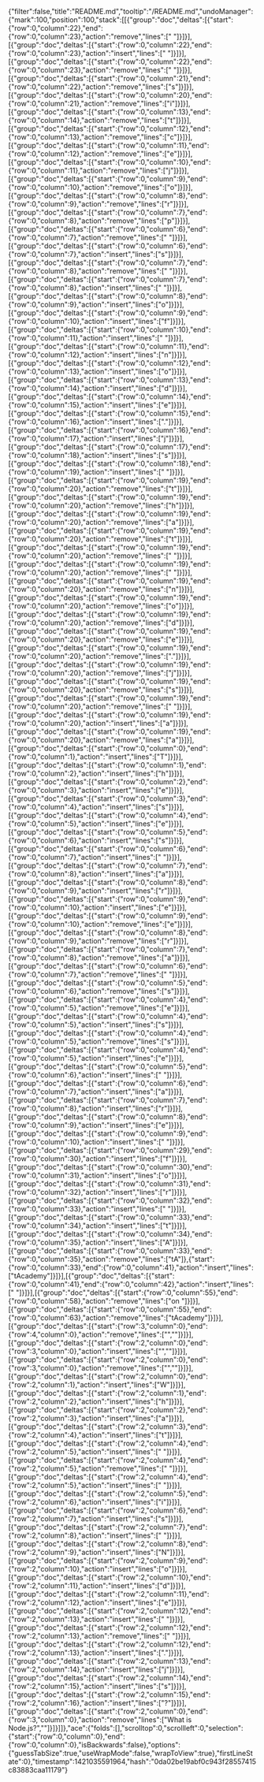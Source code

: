{"filter":false,"title":"README.md","tooltip":"/README.md","undoManager":{"mark":100,"position":100,"stack":[[{"group":"doc","deltas":[{"start":{"row":0,"column":22},"end":{"row":0,"column":23},"action":"remove","lines":[" "]}]}],[{"group":"doc","deltas":[{"start":{"row":0,"column":22},"end":{"row":0,"column":23},"action":"insert","lines":[" "]}]}],[{"group":"doc","deltas":[{"start":{"row":0,"column":22},"end":{"row":0,"column":23},"action":"remove","lines":[" "]}]}],[{"group":"doc","deltas":[{"start":{"row":0,"column":21},"end":{"row":0,"column":22},"action":"remove","lines":["s"]}]}],[{"group":"doc","deltas":[{"start":{"row":0,"column":20},"end":{"row":0,"column":21},"action":"remove","lines":["i"]}]}],[{"group":"doc","deltas":[{"start":{"row":0,"column":13},"end":{"row":0,"column":14},"action":"remove","lines":["t"]}]}],[{"group":"doc","deltas":[{"start":{"row":0,"column":12},"end":{"row":0,"column":13},"action":"remove","lines":["c"]}]}],[{"group":"doc","deltas":[{"start":{"row":0,"column":11},"end":{"row":0,"column":12},"action":"remove","lines":["e"]}]}],[{"group":"doc","deltas":[{"start":{"row":0,"column":10},"end":{"row":0,"column":11},"action":"remove","lines":["j"]}]}],[{"group":"doc","deltas":[{"start":{"row":0,"column":9},"end":{"row":0,"column":10},"action":"remove","lines":["o"]}]}],[{"group":"doc","deltas":[{"start":{"row":0,"column":8},"end":{"row":0,"column":9},"action":"remove","lines":["r"]}]}],[{"group":"doc","deltas":[{"start":{"row":0,"column":7},"end":{"row":0,"column":8},"action":"remove","lines":["p"]}]}],[{"group":"doc","deltas":[{"start":{"row":0,"column":6},"end":{"row":0,"column":7},"action":"remove","lines":[" "]}]}],[{"group":"doc","deltas":[{"start":{"row":0,"column":6},"end":{"row":0,"column":7},"action":"insert","lines":["s"]}]}],[{"group":"doc","deltas":[{"start":{"row":0,"column":7},"end":{"row":0,"column":8},"action":"remove","lines":[" "]}]}],[{"group":"doc","deltas":[{"start":{"row":0,"column":7},"end":{"row":0,"column":8},"action":"insert","lines":[" "]}]}],[{"group":"doc","deltas":[{"start":{"row":0,"column":8},"end":{"row":0,"column":9},"action":"insert","lines":["o"]}]}],[{"group":"doc","deltas":[{"start":{"row":0,"column":9},"end":{"row":0,"column":10},"action":"insert","lines":["f"]}]}],[{"group":"doc","deltas":[{"start":{"row":0,"column":10},"end":{"row":0,"column":11},"action":"insert","lines":[" "]}]}],[{"group":"doc","deltas":[{"start":{"row":0,"column":11},"end":{"row":0,"column":12},"action":"insert","lines":["n"]}]}],[{"group":"doc","deltas":[{"start":{"row":0,"column":12},"end":{"row":0,"column":13},"action":"insert","lines":["o"]}]}],[{"group":"doc","deltas":[{"start":{"row":0,"column":13},"end":{"row":0,"column":14},"action":"insert","lines":["d"]}]}],[{"group":"doc","deltas":[{"start":{"row":0,"column":14},"end":{"row":0,"column":15},"action":"insert","lines":["e"]}]}],[{"group":"doc","deltas":[{"start":{"row":0,"column":15},"end":{"row":0,"column":16},"action":"insert","lines":["."]}]}],[{"group":"doc","deltas":[{"start":{"row":0,"column":16},"end":{"row":0,"column":17},"action":"insert","lines":["j"]}]}],[{"group":"doc","deltas":[{"start":{"row":0,"column":17},"end":{"row":0,"column":18},"action":"insert","lines":["s"]}]}],[{"group":"doc","deltas":[{"start":{"row":0,"column":18},"end":{"row":0,"column":19},"action":"insert","lines":[" "]}]}],[{"group":"doc","deltas":[{"start":{"row":0,"column":19},"end":{"row":0,"column":20},"action":"remove","lines":["t"]}]}],[{"group":"doc","deltas":[{"start":{"row":0,"column":19},"end":{"row":0,"column":20},"action":"remove","lines":["h"]}]}],[{"group":"doc","deltas":[{"start":{"row":0,"column":19},"end":{"row":0,"column":20},"action":"remove","lines":["a"]}]}],[{"group":"doc","deltas":[{"start":{"row":0,"column":19},"end":{"row":0,"column":20},"action":"remove","lines":["t"]}]}],[{"group":"doc","deltas":[{"start":{"row":0,"column":19},"end":{"row":0,"column":20},"action":"remove","lines":[" "]}]}],[{"group":"doc","deltas":[{"start":{"row":0,"column":19},"end":{"row":0,"column":20},"action":"remove","lines":[" "]}]}],[{"group":"doc","deltas":[{"start":{"row":0,"column":19},"end":{"row":0,"column":20},"action":"remove","lines":["n"]}]}],[{"group":"doc","deltas":[{"start":{"row":0,"column":19},"end":{"row":0,"column":20},"action":"remove","lines":["o"]}]}],[{"group":"doc","deltas":[{"start":{"row":0,"column":19},"end":{"row":0,"column":20},"action":"remove","lines":["d"]}]}],[{"group":"doc","deltas":[{"start":{"row":0,"column":19},"end":{"row":0,"column":20},"action":"remove","lines":["e"]}]}],[{"group":"doc","deltas":[{"start":{"row":0,"column":19},"end":{"row":0,"column":20},"action":"remove","lines":["."]}]}],[{"group":"doc","deltas":[{"start":{"row":0,"column":19},"end":{"row":0,"column":20},"action":"remove","lines":["j"]}]}],[{"group":"doc","deltas":[{"start":{"row":0,"column":19},"end":{"row":0,"column":20},"action":"remove","lines":["s"]}]}],[{"group":"doc","deltas":[{"start":{"row":0,"column":19},"end":{"row":0,"column":20},"action":"remove","lines":[" "]}]}],[{"group":"doc","deltas":[{"start":{"row":0,"column":19},"end":{"row":0,"column":20},"action":"insert","lines":["a"]}]}],[{"group":"doc","deltas":[{"start":{"row":0,"column":19},"end":{"row":0,"column":20},"action":"remove","lines":["a"]}]}],[{"group":"doc","deltas":[{"start":{"row":0,"column":0},"end":{"row":0,"column":1},"action":"insert","lines":["T"]}]}],[{"group":"doc","deltas":[{"start":{"row":0,"column":1},"end":{"row":0,"column":2},"action":"insert","lines":["h"]}]}],[{"group":"doc","deltas":[{"start":{"row":0,"column":2},"end":{"row":0,"column":3},"action":"insert","lines":["e"]}]}],[{"group":"doc","deltas":[{"start":{"row":0,"column":3},"end":{"row":0,"column":4},"action":"insert","lines":["s"]}]}],[{"group":"doc","deltas":[{"start":{"row":0,"column":4},"end":{"row":0,"column":5},"action":"insert","lines":["e"]}]}],[{"group":"doc","deltas":[{"start":{"row":0,"column":5},"end":{"row":0,"column":6},"action":"insert","lines":["s"]}]}],[{"group":"doc","deltas":[{"start":{"row":0,"column":6},"end":{"row":0,"column":7},"action":"insert","lines":[" "]}]}],[{"group":"doc","deltas":[{"start":{"row":0,"column":7},"end":{"row":0,"column":8},"action":"insert","lines":["a"]}]}],[{"group":"doc","deltas":[{"start":{"row":0,"column":8},"end":{"row":0,"column":9},"action":"insert","lines":["r"]}]}],[{"group":"doc","deltas":[{"start":{"row":0,"column":9},"end":{"row":0,"column":10},"action":"insert","lines":["e"]}]}],[{"group":"doc","deltas":[{"start":{"row":0,"column":9},"end":{"row":0,"column":10},"action":"remove","lines":["e"]}]}],[{"group":"doc","deltas":[{"start":{"row":0,"column":8},"end":{"row":0,"column":9},"action":"remove","lines":["r"]}]}],[{"group":"doc","deltas":[{"start":{"row":0,"column":7},"end":{"row":0,"column":8},"action":"remove","lines":["a"]}]}],[{"group":"doc","deltas":[{"start":{"row":0,"column":6},"end":{"row":0,"column":7},"action":"remove","lines":[" "]}]}],[{"group":"doc","deltas":[{"start":{"row":0,"column":5},"end":{"row":0,"column":6},"action":"remove","lines":["s"]}]}],[{"group":"doc","deltas":[{"start":{"row":0,"column":4},"end":{"row":0,"column":5},"action":"remove","lines":["e"]}]}],[{"group":"doc","deltas":[{"start":{"row":0,"column":4},"end":{"row":0,"column":5},"action":"insert","lines":["s"]}]}],[{"group":"doc","deltas":[{"start":{"row":0,"column":4},"end":{"row":0,"column":5},"action":"remove","lines":["s"]}]}],[{"group":"doc","deltas":[{"start":{"row":0,"column":4},"end":{"row":0,"column":5},"action":"insert","lines":["e"]}]}],[{"group":"doc","deltas":[{"start":{"row":0,"column":5},"end":{"row":0,"column":6},"action":"insert","lines":[" "]}]}],[{"group":"doc","deltas":[{"start":{"row":0,"column":6},"end":{"row":0,"column":7},"action":"insert","lines":["a"]}]}],[{"group":"doc","deltas":[{"start":{"row":0,"column":7},"end":{"row":0,"column":8},"action":"insert","lines":["r"]}]}],[{"group":"doc","deltas":[{"start":{"row":0,"column":8},"end":{"row":0,"column":9},"action":"insert","lines":["e"]}]}],[{"group":"doc","deltas":[{"start":{"row":0,"column":9},"end":{"row":0,"column":10},"action":"insert","lines":[" "]}]}],[{"group":"doc","deltas":[{"start":{"row":0,"column":29},"end":{"row":0,"column":30},"action":"insert","lines":["f"]}]}],[{"group":"doc","deltas":[{"start":{"row":0,"column":30},"end":{"row":0,"column":31},"action":"insert","lines":["o"]}]}],[{"group":"doc","deltas":[{"start":{"row":0,"column":31},"end":{"row":0,"column":32},"action":"insert","lines":["r"]}]}],[{"group":"doc","deltas":[{"start":{"row":0,"column":32},"end":{"row":0,"column":33},"action":"insert","lines":[" "]}]}],[{"group":"doc","deltas":[{"start":{"row":0,"column":33},"end":{"row":0,"column":34},"action":"insert","lines":["t"]}]}],[{"group":"doc","deltas":[{"start":{"row":0,"column":34},"end":{"row":0,"column":35},"action":"insert","lines":["A"]}]}],[{"group":"doc","deltas":[{"start":{"row":0,"column":33},"end":{"row":0,"column":35},"action":"remove","lines":["tA"]},{"start":{"row":0,"column":33},"end":{"row":0,"column":41},"action":"insert","lines":["tAcademy"]}]}],[{"group":"doc","deltas":[{"start":{"row":0,"column":41},"end":{"row":0,"column":42},"action":"insert","lines":[" "]}]}],[{"group":"doc","deltas":[{"start":{"row":0,"column":55},"end":{"row":0,"column":58},"action":"remove","lines":["on "]}]}],[{"group":"doc","deltas":[{"start":{"row":0,"column":55},"end":{"row":0,"column":63},"action":"remove","lines":["tAcademy"]}]}],[{"group":"doc","deltas":[{"start":{"row":3,"column":0},"end":{"row":4,"column":0},"action":"remove","lines":["",""]}]}],[{"group":"doc","deltas":[{"start":{"row":2,"column":0},"end":{"row":3,"column":0},"action":"insert","lines":["",""]}]}],[{"group":"doc","deltas":[{"start":{"row":2,"column":0},"end":{"row":3,"column":0},"action":"remove","lines":["",""]}]}],[{"group":"doc","deltas":[{"start":{"row":2,"column":0},"end":{"row":2,"column":1},"action":"insert","lines":["W"]}]}],[{"group":"doc","deltas":[{"start":{"row":2,"column":1},"end":{"row":2,"column":2},"action":"insert","lines":["h"]}]}],[{"group":"doc","deltas":[{"start":{"row":2,"column":2},"end":{"row":2,"column":3},"action":"insert","lines":["a"]}]}],[{"group":"doc","deltas":[{"start":{"row":2,"column":3},"end":{"row":2,"column":4},"action":"insert","lines":["t"]}]}],[{"group":"doc","deltas":[{"start":{"row":2,"column":4},"end":{"row":2,"column":5},"action":"insert","lines":[" "]}]}],[{"group":"doc","deltas":[{"start":{"row":2,"column":4},"end":{"row":2,"column":5},"action":"remove","lines":[" "]}]}],[{"group":"doc","deltas":[{"start":{"row":2,"column":4},"end":{"row":2,"column":5},"action":"insert","lines":[" "]}]}],[{"group":"doc","deltas":[{"start":{"row":2,"column":5},"end":{"row":2,"column":6},"action":"insert","lines":["i"]}]}],[{"group":"doc","deltas":[{"start":{"row":2,"column":6},"end":{"row":2,"column":7},"action":"insert","lines":["s"]}]}],[{"group":"doc","deltas":[{"start":{"row":2,"column":7},"end":{"row":2,"column":8},"action":"insert","lines":[" "]}]}],[{"group":"doc","deltas":[{"start":{"row":2,"column":8},"end":{"row":2,"column":9},"action":"insert","lines":["N"]}]}],[{"group":"doc","deltas":[{"start":{"row":2,"column":9},"end":{"row":2,"column":10},"action":"insert","lines":["o"]}]}],[{"group":"doc","deltas":[{"start":{"row":2,"column":10},"end":{"row":2,"column":11},"action":"insert","lines":["d"]}]}],[{"group":"doc","deltas":[{"start":{"row":2,"column":11},"end":{"row":2,"column":12},"action":"insert","lines":["e"]}]}],[{"group":"doc","deltas":[{"start":{"row":2,"column":12},"end":{"row":2,"column":13},"action":"insert","lines":[" "]}]}],[{"group":"doc","deltas":[{"start":{"row":2,"column":12},"end":{"row":2,"column":13},"action":"remove","lines":[" "]}]}],[{"group":"doc","deltas":[{"start":{"row":2,"column":12},"end":{"row":2,"column":13},"action":"insert","lines":["."]}]}],[{"group":"doc","deltas":[{"start":{"row":2,"column":13},"end":{"row":2,"column":14},"action":"insert","lines":["j"]}]}],[{"group":"doc","deltas":[{"start":{"row":2,"column":14},"end":{"row":2,"column":15},"action":"insert","lines":["s"]}]}],[{"group":"doc","deltas":[{"start":{"row":2,"column":15},"end":{"row":2,"column":16},"action":"insert","lines":["?"]}]}],[{"group":"doc","deltas":[{"start":{"row":2,"column":0},"end":{"row":3,"column":0},"action":"remove","lines":["What is Node.js?",""]}]}]]},"ace":{"folds":[],"scrolltop":0,"scrollleft":0,"selection":{"start":{"row":0,"column":0},"end":{"row":0,"column":0},"isBackwards":false},"options":{"guessTabSize":true,"useWrapMode":false,"wrapToView":true},"firstLineState":0},"timestamp":1421035591964,"hash":"0da02be19abf0c943f28557415c83883caa11179"}